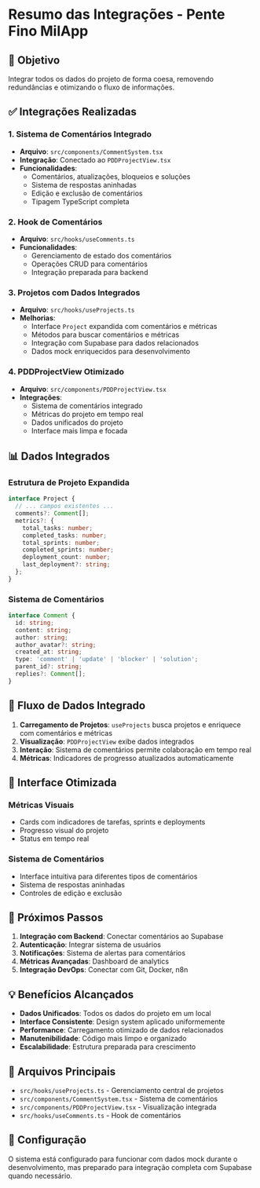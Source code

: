 # Resumo das Integrações - Pente Fino MilApp

## 🎯 Objetivo
Integrar todos os dados do projeto de forma coesa, removendo redundâncias e otimizando o fluxo de informações.

## ✅ Integrações Realizadas

### 1. Sistema de Comentários Integrado
- **Arquivo**: `src/components/CommentSystem.tsx`
- **Integração**: Conectado ao `PDDProjectView.tsx`
- **Funcionalidades**:
  - Comentários, atualizações, bloqueios e soluções
  - Sistema de respostas aninhadas
  - Edição e exclusão de comentários
  - Tipagem TypeScript completa

### 2. Hook de Comentários
- **Arquivo**: `src/hooks/useComments.ts`
- **Funcionalidades**:
  - Gerenciamento de estado dos comentários
  - Operações CRUD para comentários
  - Integração preparada para backend

### 3. Projetos com Dados Integrados
- **Arquivo**: `src/hooks/useProjects.ts`
- **Melhorias**:
  - Interface `Project` expandida com comentários e métricas
  - Métodos para buscar comentários e métricas
  - Integração com Supabase para dados relacionados
  - Dados mock enriquecidos para desenvolvimento

### 4. PDDProjectView Otimizado
- **Arquivo**: `src/components/PDDProjectView.tsx`
- **Integrações**:
  - Sistema de comentários integrado
  - Métricas do projeto em tempo real
  - Dados unificados do projeto
  - Interface mais limpa e focada

## 📊 Dados Integrados

### Estrutura de Projeto Expandida
```typescript
interface Project {
  // ... campos existentes ...
  comments?: Comment[];
  metrics?: {
    total_tasks: number;
    completed_tasks: number;
    total_sprints: number;
    completed_sprints: number;
    deployment_count: number;
    last_deployment?: string;
  };
}
```

### Sistema de Comentários
```typescript
interface Comment {
  id: string;
  content: string;
  author: string;
  author_avatar?: string;
  created_at: string;
  type: 'comment' | 'update' | 'blocker' | 'solution';
  parent_id?: string;
  replies?: Comment[];
}
```

## 🔄 Fluxo de Dados Integrado

1. **Carregamento de Projetos**: `useProjects` busca projetos e enriquece com comentários e métricas
2. **Visualização**: `PDDProjectView` exibe dados integrados
3. **Interação**: Sistema de comentários permite colaboração em tempo real
4. **Métricas**: Indicadores de progresso atualizados automaticamente

## 🎨 Interface Otimizada

### Métricas Visuais
- Cards com indicadores de tarefas, sprints e deployments
- Progresso visual do projeto
- Status em tempo real

### Sistema de Comentários
- Interface intuitiva para diferentes tipos de comentários
- Sistema de respostas aninhadas
- Controles de edição e exclusão

## 🚀 Próximos Passos

1. **Integração com Backend**: Conectar comentários ao Supabase
2. **Autenticação**: Integrar sistema de usuários
3. **Notificações**: Sistema de alertas para comentários
4. **Métricas Avançadas**: Dashboard de analytics
5. **Integração DevOps**: Conectar com Git, Docker, n8n

## 💡 Benefícios Alcançados

- **Dados Unificados**: Todos os dados do projeto em um local
- **Interface Consistente**: Design system aplicado uniformemente
- **Performance**: Carregamento otimizado de dados relacionados
- **Manutenibilidade**: Código mais limpo e organizado
- **Escalabilidade**: Estrutura preparada para crescimento

## 📁 Arquivos Principais

- `src/hooks/useProjects.ts` - Gerenciamento central de projetos
- `src/components/CommentSystem.tsx` - Sistema de comentários
- `src/components/PDDProjectView.tsx` - Visualização integrada
- `src/hooks/useComments.ts` - Hook de comentários

## 🔧 Configuração

O sistema está configurado para funcionar com dados mock durante o desenvolvimento, mas preparado para integração completa com Supabase quando necessário. 